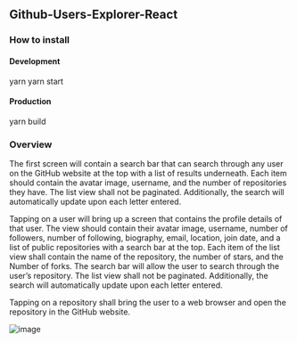 ## Github-Users-Explorer-React

### How to install

#### Development
yarn
yarn start

#### Production
yarn build

### Overview
The first screen will contain a search bar that can search through any user on the GitHub website at the top with a list of results underneath.  Each item should contain the avatar image, username, and the number of repositories they have.  The list view shall not be paginated.  Additionally, the
search will automatically update upon each letter entered.

Tapping on a user will bring up a screen that contains the profile details of that user.  The view should contain their avatar image, username, number of followers, number of following, biography, email, location, join date, and a list of public repositories with a search bar at the top. Each item of the list view shall contain the name of the repository, the number of stars, and the
Number of forks.  The search bar will allow the user to search through the user’s repository. The list view shall not be paginated. Additionally, the search will automatically update upon each letter entered.

Tapping on a repository shall bring the user to a web browser and open the repository in the GitHub website.


![image](https://user-images.githubusercontent.com/47001971/138478745-e6d359d7-2e0a-43ca-bb95-873d1d1ee8ac.png)